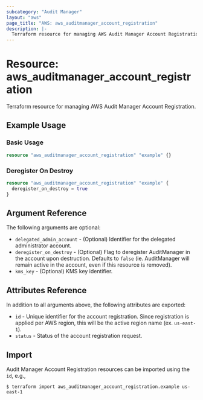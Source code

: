 ```yaml
---
subcategory: "Audit Manager"
layout: "aws"
page_title: "AWS: aws_auditmanager_account_registration"
description: |-
  Terraform resource for managing AWS Audit Manager Account Registration.
---
```


# Resource: aws_auditmanager_account_registration

Terraform resource for managing AWS Audit Manager Account Registration.

## Example Usage

### Basic Usage

```terraform
resource "aws_auditmanager_account_registration" "example" {}
```

### Deregister On Destroy

```terraform
resource "aws_auditmanager_account_registration" "example" {
  deregister_on_destroy = true
}
```

## Argument Reference

The following arguments are optional:

* `delegated_admin_account` - (Optional) Identifier for the delegated administrator account.
* `deregister_on_destroy` - (Optional) Flag to deregister AuditManager in the account upon destruction. Defaults to `false` (ie. AuditManager will remain active in the account, even if this resource is removed).
* `kms_key` - (Optional) KMS key identifier.

## Attributes Reference

In addition to all arguments above, the following attributes are exported:

* `id` - Unique identifier for the account registration. Since registration is applied per AWS region, this will be the active region name (ex. `us-east-1`).
* `status` - Status of the account registration request.

## Import

Audit Manager Account Registration resources can be imported using the `id`, e.g.,

```
$ terraform import aws_auditmanager_account_registration.example us-east-1
```
